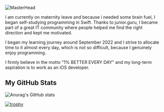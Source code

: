 ![MasterHead](https://github.com/PavlaBerankova/PavlaBerankova/assets/107038196/373d6310-4f90-471d-8fc9-f44932075353)

I am currently on maternity leave and because i needed some brain fuel, I began self-studying programming in Swift. Thanks to junior.guru, I became part of a great IT community where people helped me find the right direction and kept me motivated.

I began my learning journey around September 2022 and I strive to allocate time to it almost every day, which is not so difficult, because I genuinely enjoy programming.

I firmly believe in the motto "1% BETTER EVERY DAY" and my long-term aspiration is to work as an iOS developer. 

## My GitHub Stats
![Anurag's GitHub stats](https://github-readme-stats.vercel.app/api?username=PavlaBerankova&show_icons=true&theme=gruvbox)   

[![trophy](https://github-profile-trophy.vercel.app/?username=PavlaBerankova&theme=gruvbox&title=Stars,Repositories,Commits,Followers)](https://github.com/PavlaBerankova/github-profile-trophy)

<!--
**PavlaBerankova/PavlaBerankova** is a ✨ _special_ ✨ repository because its `README.md` (this file) appears on your GitHub profile.

[![Typing SVG](https://readme-typing-svg.herokuapp.com?font=Fira+Code&size=80&duration=4000&pause=1200&color=F7C300&multiline=true&width=4000&height=500&lines=I+am+learning+Swift+and+it+is+my+number+1.;Sorry%2C+I+mean+the+number+%5B0%5D.;I+want+to+work+as+iOS+developer+after+maternity+leave.)](https://git.io/typing-svg)

During parental leave, I rearranged my priorities, so it is important for me to do work that I enjoy and there is still something to learn, which IT allows me to do.
Thanks to junior.guru, I got into a great IT community of people, where they helped me take the right direction. I want to become an iOS developer and I am still developing this vision. I am currently on maternity leave and needed some brain food

Here are some ideas to get you started:

- 🔭 I’m currently working on ...
- 🌱 I’m currently learning ...
- 👯 I’m looking to collaborate on ...
- 🤔 I’m looking for help with ...
- 💬 Ask me about ...
- 📫 How to reach me: ...
- 😄 Pronouns: ...
- ⚡ Fun fact: ...
-->
